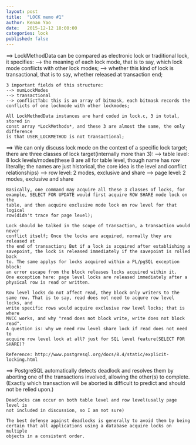 ```yaml
---
layout: post
title:  "LOCK memo #1"
author: Kenan Yao
date:   2015-12-12 18:00:00
categories: lock
published: false
---
```


==> LockMethodData can be compared as electronic lock or traditional lock, it
	specifies:
	--> the meaning of each lock mode, that is to say, which lock mode
	conflicts with other lock modes;
	--> whether this kind of lock is transactional, that is to say, whether
	released at transaction end;

	3 important fields of this structure:
	--> numLockModes
	--> transactional
	--> conflictTab: this is an array of bitmask, each bitmask records the
	conflicts of one lockmode with other lockmodes;

	All LockMethodData instances are hard coded in lock.c, 3 in total, stored in
	const array *LockMethods*, and these 3 are almost the same, the only difference
	is that USER_LOCKMETHOD is not transactional;

==> We can only discuss lock mode on the context of a specific lock target;
	there are three classes of lock target(internally more than 3):
	--> table level: 8 lock levels/modes(these 8 are all for table level, though
					 name has *row* literally; the names are just historical,
					 the core idea is the level and conflict relationships)
	--> row level: 2 modes, exclusive and share
	--> page level: 2 modes, exclusive and share

	Basically, one command may acquire all these 3 classes of locks, for
	example, SELECT FOR UPDATE would first acquire ROW SHARE mode lock on the
	table, and then acquire exclusive mode lock on row level for that logical
	row(didn't trace for page level);

	Lock should be talked in the scope of transaction, a transaction would never
	conflict itself; Once the locks are acquired, normally they are released at
	the end of transaction; But if a lock is acquired after establishing a
	savepoint, the lock is released immediately if the savepoint is rolled back
	to. The same applys for locks acquired within a PL/pgSQL exception block:
	an error escape from the block releases locks acquired within it.
	One exception here: page level locks are released immediately after a
	physical row is read or written. 

	Row level locks do not affect read, they block only writers to the
	same row. That is to say, read does not need to acqure row level locks, and
	write specific rows would acquire exclusive row level locks; that is where
	MVCC works, and why "read does not block write, write does not block read".
	A question is: why we need row level share lock if read does not need to
	acquire row level lock at all? just for SQL level feature(SELECT FOR SHARE)?

	Reference: http://www.postgresql.org/docs/8.4/static/explicit-locking.html

==> PostgreSQL automatically detects deadlock and resolves them by
	aborting one of the transactions involved, allowing the other(s) to complete.
	(Exactly which transaction will be aborted is difficult to predict and should
 	not be relied upon.)

	Deadlocks can occur on both table level and row level(usally page level is
	not included in discussion, so I am not sure)

	The best defense against deadlocks is generally to avoid them by being
	certain that all applications using a database acquire locks on multiple
	objects in a consistent order.
